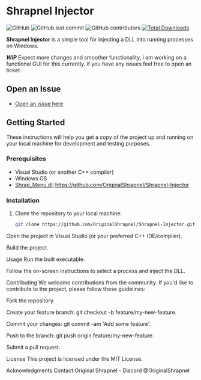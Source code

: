 # Shrapnel Injector

![GitHub](https://img.shields.io/github/license/OriginalShrapnel/Shrapnel-Injector)
![GitHub last commit](https://img.shields.io/github/last-commit/OriginalShrapnel/Shrapnel-Injector)
![GitHub contributors](https://img.shields.io/github/contributors/OriginalShrapnel/Shrapnel-Injector)
[![Total Downloads](https://img.shields.io/github/downloads/OriginalShrapnel/Shrapnel-Injector/total.svg)](https://github.com/OriginalShrapnel/Shrapnel-Injector/releases)


**Shrapnel Injector** is a simple tool for injecting a DLL into running processes on Windows. 

***WIP*** Expect more changes and smoother functionality, i am working on a functional GUI for this currently. if you have any issues feel free to open an ticket.

## Open an Issue

- [Open an issue here](https://github.com/OriginalShrapnel/Shrapnel-Injector/issues/new)

## Getting Started

These instructions will help you get a copy of the project up and running on your local machine for development and testing purposes.

### Prerequisites

- Visual Studio (or another C++ compiler)
- Windows OS
- [Shrap_Menu.dll](https://github.com/OriginalShrapnel/Shrapnel-Injector) https://github.com/OriginalShrapnel/Shrapnel-Injector

### Installation

1. Clone the repository to your local machine:

   ```bash
   git clone https://github.com/OriginalShrapnel/Shrapnel-Injector.git

Open the project in Visual Studio (or your preferred C++ IDE/compiler).

Build the project.

Usage
Run the built executable.

Follow the on-screen instructions to select a process and inject the DLL.

Contributing
We welcome contributions from the community. If you'd like to contribute to the project, please follow these guidelines:

Fork the repository.

Create your feature branch: git checkout -b feature/my-new-feature.

Commit your changes: git commit -am 'Add some feature'.

Push to the branch: git push origin feature/my-new-feature.

Submit a pull request.

License
This project is licensed under the MIT License.

Acknowledgments
Contact
Original Shrapnel - Discord @OriginalShrapnel
